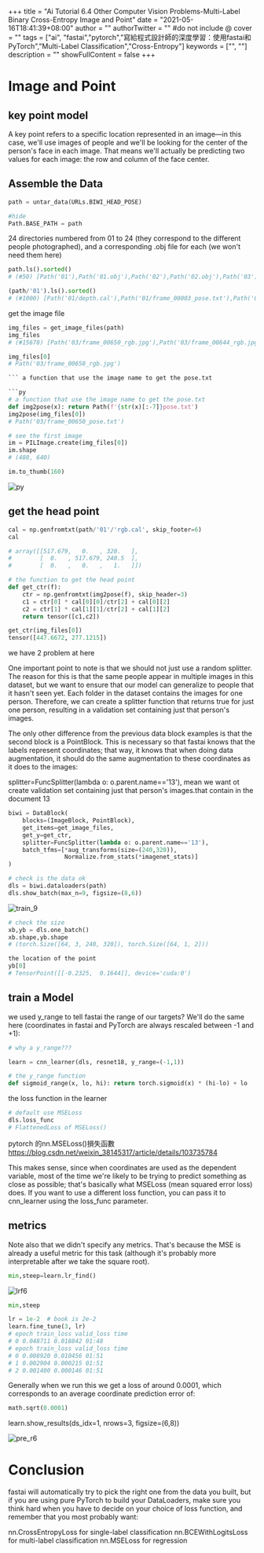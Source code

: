 +++
title = "Ai Tutorial 6.4 Other Computer Vision Problems-Multi-Label Binary Cross-Entropy Image and Point"
date = "2021-05-16T18:41:39+08:00"
author = ""
authorTwitter = "" #do not include @
cover = ""
tags = ["ai", "fastai","pytorch","寫給程式設計師的深度學習：使用fastai和PyTorch","Multi-Label Classification","Cross-Entropy"]
keywords = ["", ""]
description = ""
showFullContent = false
+++


# Image and Point

## key point model

A key point refers to a specific location represented in an image—in this case, we'll use images of people and we'll be looking for the center of the person's face in each image. That means we'll actually be predicting two values for each image: the row and column of the face center.

## Assemble the Data

```py
path = untar_data(URLs.BIWI_HEAD_POSE)
```

```py
#hide
Path.BASE_PATH = path
```

24 directories numbered from 01 to 24 (they correspond to the different people photographed), and a corresponding .obj file for each (we won't need them here)

```py
path.ls().sorted()
# (#50) [Path('01'),Path('01.obj'),Path('02'),Path('02.obj'),Path('03'),Path('03.obj'),Path('04'),Path('04.obj'),Path('05'),Path('05.obj')...]

```

```py
(path/'01').ls().sorted()
# (#1000) [Path('01/depth.cal'),Path('01/frame_00003_pose.txt'),Path('01/frame_00003_rgb.jpg'),Path('01/frame_00004_pose.txt'),Path('01/frame_00004_rgb.jpg'),Path('01/frame_00005_pose.txt'),Path('01/frame_00005_rgb.jpg'),Path('01/frame_00006_pose.txt'),Path('01/frame_00006_rgb.jpg'),Path('01/frame_00007_pose.txt')...]

```

get the image file

```py
img_files = get_image_files(path)
img_files
# (#15678) [Path('03/frame_00650_rgb.jpg'),Path('03/frame_00644_rgb.jpg'),Path('03/frame_00491_rgb.jpg'),Path('03/frame_00207_rgb.jpg'),Path('03/frame_00067_rgb.jpg'),Path('03/frame_00056_rgb.jpg'),Path('03/frame_00025_rgb.jpg'),Path('03/frame_00450_rgb.jpg'),Path('03/frame_00584_rgb.jpg'),Path('03/frame_00285_rgb.jpg')...]

```

```py
img_files[0]
# Path('03/frame_00650_rgb.jpg')

``` a function that use the image name to get the pose.txt

```py
# a function that use the image name to get the pose.txt
def img2pose(x): return Path(f'{str(x)[:-7]}pose.txt')
img2pose(img_files[0])
# Path('03/frame_00650_pose.txt')
```

```py
# see the first image
im = PILImage.create(img_files[0])
im.shape
# (480, 640)
```

```py
im.to_thumb(160)
```

![py](/img/ai_t/t1/py.PNG)

## get the head point

```py
cal = np.genfromtxt(path/'01'/'rgb.cal', skip_footer=6)
cal

# array([[517.679,   0.   , 320.   ],
#        [  0.   , 517.679, 240.5  ],
#        [  0.   ,   0.   ,   1.   ]])
```

```py
# the function to get the head point
def get_ctr(f):
    ctr = np.genfromtxt(img2pose(f), skip_header=3)
    c1 = ctr[0] * cal[0][0]/ctr[2] + cal[0][2]
    c2 = ctr[1] * cal[1][1]/ctr[2] + cal[1][2]
    return tensor([c1,c2])
```

```py
get_ctr(img_files[0])
tensor([447.6672, 277.1215])
```

we have 2 problem at here  

One important point to note is that we should not just use a random splitter. The reason for this is that the same people appear in multiple images in this dataset, but we want to ensure that our model can generalize to people that it hasn't seen yet. Each folder in the dataset contains the images for one person. Therefore, we can create a splitter function that returns true for just one person, resulting in a validation set containing just that person's images.  

The only other difference from the previous data block examples is that the second block is a PointBlock. This is necessary so that fastai knows that the labels represent coordinates; that way, it knows that when doing data augmentation, it should do the same augmentation to these coordinates as it does to the images:  

splitter=FuncSplitter(lambda o: o.parent.name=='13'), mean we want ot create validation set containing just that person's images.that contain in the document 13

```py
biwi = DataBlock(
    blocks=(ImageBlock, PointBlock),
    get_items=get_image_files,
    get_y=get_ctr,
    splitter=FuncSplitter(lambda o: o.parent.name=='13'),
    batch_tfms=[*aug_transforms(size=(240,320)), 
                Normalize.from_stats(*imagenet_stats)]
)
```

```py
# check is the data ok
dls = biwi.dataloaders(path)
dls.show_batch(max_n=9, figsize=(8,6))
```

![train_9](/img/ai_t/t1/train_9.PNG)

```py
# check the size
xb,yb = dls.one_batch()
xb.shape,yb.shape
# (torch.Size([64, 3, 240, 320]), torch.Size([64, 1, 2]))
```

```py
the location of the point
yb[0]
# TensorPoint([[-0.2325,  0.1644]], device='cuda:0')
```

## train a Model

we used y_range to tell fastai the range of our targets? We'll do the same here (coordinates in fastai and PyTorch are always rescaled between -1 and +1):

```py
# why a y_range???

learn = cnn_learner(dls, resnet18, y_range=(-1,1))
```

```py
# the y_range function
def sigmoid_range(x, lo, hi): return torch.sigmoid(x) * (hi-lo) + lo
```

the loss function in the learner

```py
# default use MSELoss
dls.loss_func
# FlattenedLoss of MSELoss()
```

pytorch 的nn.MSELoss()損失函數 <https://blog.csdn.net/weixin_38145317/article/details/103735784>  

This makes sense, since when coordinates are used as the dependent variable, most of the time we're likely to be trying to predict something as close as possible; that's basically what MSELoss (mean squared error loss) does. If you want to use a different loss function, you can pass it to cnn_learner using the loss_func parameter.

## metrics

Note also that we didn't specify any metrics. That's because the MSE is already a useful metric for this task (although it's probably more interpretable after we take the square root).

```py
min,steep=learn.lr_find()
```

![lrf6](/img/ai_t/t1/lrf6.PNG)

```py
min,steep
```

```py
lr = 1e-2  # book is 2e-2
learn.fine_tune(3, lr)
# epoch train_loss valid_loss time
# 0 0.048711 0.018842 01:48
# epoch train_loss valid_loss time
# 0 0.008920 0.010456 01:51
# 1 0.002904 0.000215 01:51
# 2 0.001400 0.000146 01:51
```

Generally when we run this we get a loss of around 0.0001, which corresponds to an average coordinate prediction error of:

```py
math.sqrt(0.0001)
```

learn.show_results(ds_idx=1, nrows=3, figsize=(6,8))

![pre_r6](/img/ai_t/t1/pre_r6.PNG)

# Conclusion

fastai will automatically try to pick the right one from the data you built, but if you are using pure PyTorch to build your DataLoaders, make sure you think hard when you have to decide on your choice of loss function, and remember that you most probably want:

nn.CrossEntropyLoss for single-label classification nn.BCEWithLogitsLoss for multi-label classification nn.MSELoss for regression
